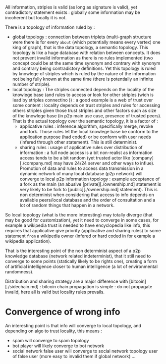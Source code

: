 
All information, striples is valid (as long as signature is valid), yet contradictory statement exists : globally some information may be incoherent but locally it is not.

There is a topology of information ruled by :
  - global topology : connection between triplets (multi-graph structure were there is for every `about` (which potentially means every vertex) one king of graph), that is the data topology, a semantic topology. This topology is like a huge database with relation between concepts. It does not prevent invalid information as there is no rules implemented (two concept could be at the same time synonym and contrary with synonym and contrary being contradictory definitions.
Yet this topology is ruled by knowlege of striples which is ruled by the nature of the information not being fully known at the same time (there is potentially an infinite number of striple). 
  - local topology : The striples connected depends on the locality of the knowlege base (and rules to access or look for other striples (wich is lead by striples connectino )) : a good example is a web of trust over some content : locality depends on trust striples and rules for accessing others striples given those trust striples and other factors such as size of the knowlege base (in p2p main use case, presence of trusted peers). That is the actual topology over the semantic topology, it is a factor of :
    - applicative rules : inference algorithm, specifically merge, revoke and fork. Those rules let the local knowlege base be conform to the application purpose (had coded) or be conform with user needs (infered through other statement). This is still determinist.
    - sharing rules : usage of applicative rules over distribution of information : a full node access is a bit non-realist as information access tends to be a bit random (yet trusted actor like [company][./company.md] may have 24/24 server and other ways to influe).
    Promotion of data and rules to access data transmission in a dynamic network of many local database (p2p network) will converge to local p2p information topology : example acceptance of a fork as the main (an abusive [private][./ownership.md] statement is very likely to be fork to [public][./ownership.md] statement). This is non determinist when considering that access to info depends on available peers/local database and the order of consultation and a lot of random things that happen in a network.


So local topology (what is the more interesting) may totally diverge (that may be good for customization), yet it need to converge in some cases, for example a wikipedia trust is needed to have encyclopedia like info, this requires that applicative give priority (applicative and sharing rules) to some statement `from` a wikipedia owner (infered or hard coded in for example a wikipedia application). 

That is the interesting point of the non determinist aspect of a p2p knowledge database (network related indeterminist), that it still need to converge to some points (statically likely to be rights one), creating a form of artificial intelligence closer to human intelligence (a lot of environmental randomness).

Distribution and sharing strategy are a major difference with [bitcoin][./sidechain.md] : bitcoin chain propagation is simple : do not propagate invalid, here all is valid but locality rules prevails. 

# Convergence of wrong info


An interesting point is that info will converge to local topology, and depending on algo to trust locality, this means :

- spam will converge to spam topology
- bot player will likely converge to bot network
- social network false user will converge to social network topology user of false user (more easy to invalid them if global network)
...
